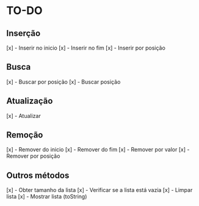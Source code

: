 # TO-DO

## Inserção

[x] - Inserir no inicio
[x] - Inserir no fim
[x] - Inserir por posição

## Busca

[x] - Buscar por posição
[x] - Buscar posição


## Atualização

[x] - Atualizar

## Remoção

[x] - Remover do inicio
[x] - Remover do fim
[x] - Remover por valor
[x] - Remover por posição

## Outros métodos

[x] - Obter tamanho da lista
[x] - Verificar se a lista está vazia
[x] - Limpar lista
[x] - Mostrar lista (toString)
